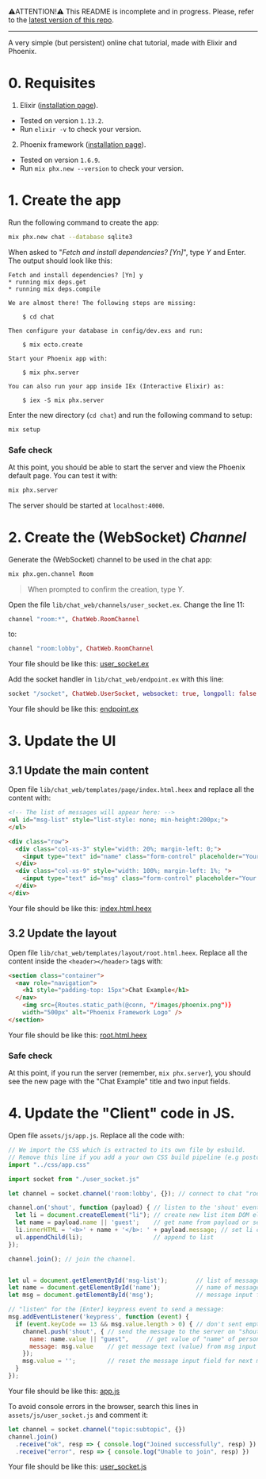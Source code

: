 ⚠️ATTENTION!⚠️ This README is incomplete and in progress. Please, refer to the [latest version of this repo](https://github.com/ManuelBilbao/elixir-chat).

---

A very simple (but persistent) online chat tutorial, made with Elixir and Phoenix.

# 0. Requisites

1. Elixir ([installation page](http://elixir-lang.org/install.html)). 
  - Tested on version `1.13.2`.
  - Run `elixir -v` to check your version.
2. Phoenix framework ([installation page](https://hexdocs.pm/phoenix/installation.html)).
  - Tested on version `1.6.9`.
  - Run `mix phx.new --version` to check your version.

# 1. Create the app

Run the following command to create the app:

```bash
mix phx.new chat --database sqlite3
```

When asked to "_Fetch and install dependencies? [Yn]_", type _Y_ and Enter. The output should look like this:

```
Fetch and install dependencies? [Yn] y
* running mix deps.get
* running mix deps.compile

We are almost there! The following steps are missing:

    $ cd chat

Then configure your database in config/dev.exs and run:

    $ mix ecto.create

Start your Phoenix app with:

    $ mix phx.server

You can also run your app inside IEx (Interactive Elixir) as:

    $ iex -S mix phx.server
```

Enter the new directory (`cd chat`) and run the following command to setup:

```bash
mix setup
```

### Safe check

At this point, you should be able to start the server and view the Phoenix default page. You can test it with:

```bash
mix phx.server
```

The server should be started at `localhost:4000`.

# 2. Create the (WebSocket) _Channel_

Generate the (WebSocket) channel to be used in the chat app:

```bash
mix phx.gen.channel Room
```

> When prompted to confirm the creation, type _Y_.

Open the file `lib/chat_web/channels/user_socket.ex`. Change the line 11:

```elixir
channel "room:*", ChatWeb.RoomChannel
```

to:

```elixir
channel "room:lobby", ChatWeb.RoomChannel
```

Your file should be like this: [user_socket.ex](https://github.com/ManuelBilbao/elixir-chat/blob/5a9b51136da37a620a57f00400ab303e3ba1e1dd/lib/chat_web/channels/user_socket.ex)

Add the socket handler in `lib/chat_web/endpoint.ex` with this line:

```elixir
socket "/socket", ChatWeb.UserSocket, websocket: true, longpoll: false
```

Your file should be like this: [endpoint.ex](https://github.com/ManuelBilbao/elixir-chat/blob/a70acc431a7df8250ace15ec955eac50940db9ca/lib/chat_web/endpoint.ex)

# 3. Update the UI

## 3.1 Update the main content

Open file `lib/chat_web/templates/page/index.html.heex` and replace all the content with:

```html
<!-- The list of messages will appear here: -->
<ul id="msg-list" style="list-style: none; min-height:200px;">
</ul>

<div class="row">
  <div class="col-xs-3" style="width: 20%; margin-left: 0;">
    <input type="text" id="name" class="form-control" placeholder="Your Name" style="border: 1px black solid; font-size: 1.3em;" autofocus>
  </div>
  <div class="col-xs-9" style="width: 100%; margin-left: 1%; ">
    <input type="text" id="msg" class="form-control" placeholder="Your Message" style="border: 1px black solid; font-size: 1.3em;">
  </div>
</div>
```

Your file should be like this: [index.html.heex](https://github.com/ManuelBilbao/elixir-chat/blob/f7e4ad9bfced2e7c73943188b2dee3bd8ff63e67/lib/chat_web/templates/page/index.html.heex)

## 3.2 Update the layout

Open file `lib/chat_web/templates/layout/root.html.heex`. Replace all the content inside the `<header></header>` tags with:

```html
<section class="container">
  <nav role="navigation">
    <h1 style="padding-top: 15px">Chat Example</h1>
  </nav>
    <img src={Routes.static_path(@conn, "/images/phoenix.png")}
    width="500px" alt="Phoenix Framework Logo" />
</section>
```

Your file should be like this: [root.html.heex](https://github.com/ManuelBilbao/elixir-chat/blob/f7e4ad9bfced2e7c73943188b2dee3bd8ff63e67/lib/chat_web/templates/layout/root.html.heex)

### Safe check

At this point, if you run the server (remember, `mix phx.server`), you should see the new page with the "Chat Example" title and two input fields.

# 4. Update the "Client" code in JS.

Open file `assets/js/app.js`. Replace all the code with:

```js
// We import the CSS which is extracted to its own file by esbuild.
// Remove this line if you add a your own CSS build pipeline (e.g postcss).
import "../css/app.css"

import socket from "./user_socket.js"

let channel = socket.channel('room:lobby', {}); // connect to chat "room"

channel.on('shout', function (payload) { // listen to the 'shout' event
  let li = document.createElement("li"); // create new list item DOM element
  let name = payload.name || 'guest';    // get name from payload or set default
  li.innerHTML = '<b>' + name + '</b>: ' + payload.message; // set li contents
  ul.appendChild(li);                    // append to list
});

channel.join(); // join the channel.


let ul = document.getElementById('msg-list');        // list of messages.
let name = document.getElementById('name');          // name of message sender
let msg = document.getElementById('msg');            // message input field

// "listen" for the [Enter] keypress event to send a message:
msg.addEventListener('keypress', function (event) {
  if (event.keyCode == 13 && msg.value.length > 0) { // don't sent empty msg.
    channel.push('shout', { // send the message to the server on "shout" channel
      name: name.value || "guest",     // get value of "name" of person sending the message. Set guest as default
      message: msg.value    // get message text (value) from msg input field.
    });
    msg.value = '';         // reset the message input field for next message.
  }
});
```

Your file should be like this: [app.js](https://github.com/ManuelBilbao/elixir-chat/blob/c4390c46edc1a890d45a8d6f5142b885e730f84b/assets/js/app.js)

To avoid console errors in the browser, search this lines in `assets/js/user_socket.js` and comment it:

```js
let channel = socket.channel("topic:subtopic", {})
channel.join()
  .receive("ok", resp => { console.log("Joined successfully", resp) })
  .receive("error", resp => { console.log("Unable to join", resp) })
```

Your file should be like this: [user_socket.js](https://github.com/ManuelBilbao/elixir-chat/blob/c4390c46edc1a890d45a8d6f5142b885e730f84b/assets/js/user_socket.js)

